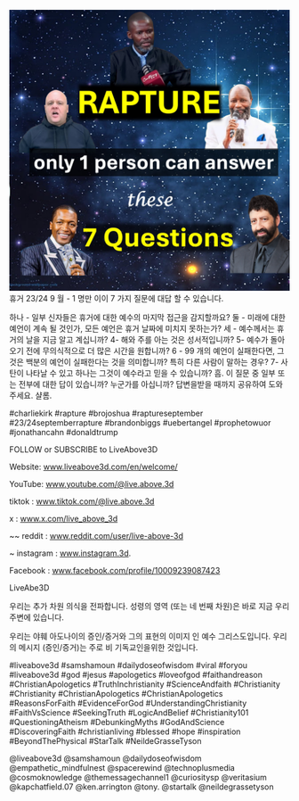 ![Video cover image](../cover.jpg)
휴거 23/24 9 월 - 1 명만 이이 7 가지 질문에 대답 할 수 있습니다.

하나 - 일부 신자들은 휴거에 대한 예수의 마지막 접근을 감지할까요?
둘 - 미래에 대한 예언이 계속 될 것인가, 모든 예언은 휴거 날짜에 미치지 못하는가?
세 - 예수께서는 휴거의 날을 지금 알고 계십니까?
4- 해와 주를 아는 것은 성서적입니까?
5- 예수가 돌아 오기 전에 무의식적으로 더 많은 시간을 원합니까?
6 - 99 개의 예언이 실패한다면, 그것은 백분의 예언이 실패한다는 것을 의미합니까? 특히 다른 사람이 말하는 경우?
7- 사탄이 나타날 수 있고 하나는 그것이 예수라고 믿을 수 있습니까?
흠.
이 질문 중 일부 또는 전부에 대한 답이 있습니까?
누군가를 아십니까?
답변을받을 때까지 공유하여 도와주세요.
샬롬.


#charliekirk #rapture #brojoshua #raptureseptember  #23/24septemberrapture #brandonbiggs #uebertangel #prophetowuor #jonathancahn #donaldtrump

FOLLOW or SUBSCRIBE to LiveAbove3D

Website: www.liveabove3d.com/en/welcome/

YouTube: www.youtube.com/@live.above.3d

tiktok : www.tiktok.com/@live.above.3d

x : www.x.com/live_above_3d

~~ reddit : www.reddit.com/user/live-above-3d

~ instagram : www.instagram.3d.

Facebook : www.facebook.com/profile/10009239087423


LiveAbe3D

우리는 추가 차원 의식을 전파합니다. 성령의 영역 (또는 네 번째 차원)은 바로 지금 우리 주변에 있습니다.

우리는 야훼 아도나이의 증인/증거와 그의 표현의 이미지 인 예수 그리스도입니다. 우리의 메시지 (증인/증거)는 주로 비 기독교인을위한 것입니다.

#liveabove3d #samshamoun #dailydoseofwisdom
#viral #foryou #liveabove3d #god #jesus #apologetics #loveofgod #faithandreason #ChristianApologetics #TruthInchristianity #ScienceAndfaith #Christianity #Christianity #ChristianApologetics #ChristianApologetics #ReasonsForFaith #EvidenceForGod #UnderstandingChristianity #FaithVsScience #SeekingTruth #LogicAndBelief #Christianity101 #QuestioningAtheism #DebunkingMyths #GodAndScience #DiscoveringFaith #christianliving #blessed #hope #inspiration #BeyondThePhysical #StarTalk #NeildeGrasseTyson

@liveabove3d @samshamoun @dailydoseofwisdom
@empathetic_mindfulnest @spacerewind @technoplusmedia @cosmoknowledge @themessagechannel1 @curiositysp @veritasium @kapchatfield.07 @ken.arrington @tony. @startalk @neildegrassetyson







